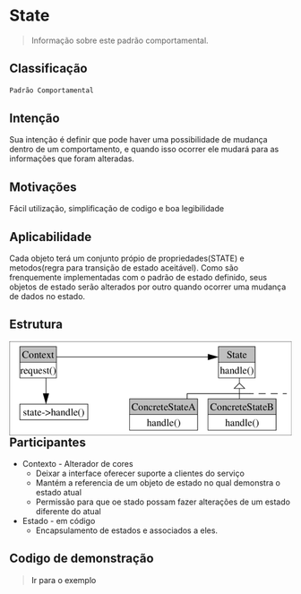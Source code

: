 # State
> Informação sobre este padrão comportamental.

## Classificação
```sh
Padrão Comportamental
```

## Intenção
Sua intenção é definir que pode haver uma possibilidade de mudança dentro de um comportamento, e quando isso ocorrer ele mudará para as informações que foram alteradas.

## Motivações
Fácil utilização, simplificação de codigo e boa legibilidade

## Aplicabilidade
Cada objeto terá um conjunto própio de propriedades(STATE) e metodos(regra para transição de estado aceitável). Como são frenquemente implementadas com o padrão de estado definido, seus objetos de estado serão alterados por outro quando ocorrer uma mudança de dados no estado.

## Estrutura
<img src="structure_state.png"
     alt="Structure State Pattern"
     style="float: left; margin-right: 10px;" />
     
## Participantes
* Contexto - Alterador de cores
    * Deixar a interface oferecer suporte a clientes do serviço
    * Mantém a referencia de um objeto de estado no qual demonstra o estado atual
    * Permissão para que oe stado possam fazer alterações de um estado diferente do atual
* Estado - em código
    * Encapsulamento de estados e associados a eles.

## Codigo de demonstração
><a style="text-decoration: none" href="https://github.com/hebertbritto/design_patterns/blob/main/state/state.js">Ir para o exemplo</a>
